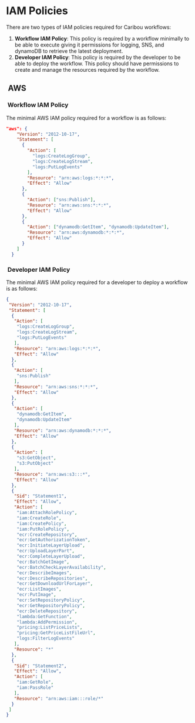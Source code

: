 # IAM Policies

There are two types of IAM policies required for Caribou workflows:

1. **Workflow IAM Policy**: This policy is required by a workflow minimally to be able to execute giving it permissions for logging, SNS, and dynamoDB to retrieve the latest deployment.
2. **Developer IAM Policy**: This policy is required by the developer to be able to deploy the workflow. This policy should have permissions to create and manage the resources required by the workflow.

##  AWS

###  Workflow IAM Policy

The minimal AWS IAM policy required for a workflow is as follows:

```json
"aws": {
    "Version": "2012-10-17",
    "Statement": [
      {
        "Action": [
          "logs:CreateLogGroup",
          "logs:CreateLogStream",
          "logs:PutLogEvents"
        ],
        "Resource": "arn:aws:logs:*:*:*",
        "Effect": "Allow"
      },
      {
        "Action": ["sns:Publish"],
        "Resource": "arn:aws:sns:*:*:*",
        "Effect": "Allow"
      },
      {
        "Action": ["dynamodb:GetItem", "dynamodb:UpdateItem"],
        "Resource": "arn:aws:dynamodb:*:*:*",
        "Effect": "Allow"
      }
    ]
  }
```

###  Developer IAM Policy

The minimal AWS IAM policy required for a developer to deploy a workflow is as follows:

```json
{
 "Version": "2012-10-17",
 "Statement": [
  {
   "Action": [
    "logs:CreateLogGroup",
    "logs:CreateLogStream",
    "logs:PutLogEvents"
   ],
   "Resource": "arn:aws:logs:*:*:*",
   "Effect": "Allow"
  },
  {
   "Action": [
    "sns:Publish"
   ],
   "Resource": "arn:aws:sns:*:*:*",
   "Effect": "Allow"
  },
  {
   "Action": [
    "dynamodb:GetItem",
    "dynamodb:UpdateItem"
   ],
   "Resource": "arn:aws:dynamodb:*:*:*",
   "Effect": "Allow"
  },
  {
   "Action": [
    "s3:GetObject",
    "s3:PutObject"
   ],
   "Resource": "arn:aws:s3:::*",
   "Effect": "Allow"
  },
  {
   "Sid": "Statement1",
   "Effect": "Allow",
   "Action": [
    "iam:AttachRolePolicy",
    "iam:CreateRole",
    "iam:CreatePolicy",
    "iam:PutRolePolicy",
    "ecr:CreateRepository",
    "ecr:GetAuthorizationToken",
    "ecr:InitiateLayerUpload",
    "ecr:UploadLayerPart",
    "ecr:CompleteLayerUpload",
    "ecr:BatchGetImage",
    "ecr:BatchCheckLayerAvailability",
    "ecr:DescribeImages",
    "ecr:DescribeRepositories",
    "ecr:GetDownloadUrlForLayer",
    "ecr:ListImages",
    "ecr:PutImage",
    "ecr:SetRepositoryPolicy",
    "ecr:GetRepositoryPolicy",
    "ecr:DeleteRepository",
    "lambda:GetFunction",
    "lambda:AddPermission",
    "pricing:ListPriceLists",
    "pricing:GetPriceListFileUrl",
    "logs:FilterLogEvents"
   ],
   "Resource": "*"
  },
  {
   "Sid": "Statement2",
   "Effect": "Allow",
   "Action": [
    "iam:GetRole",
    "iam:PassRole"
   ],
   "Resource": "arn:aws:iam:::role/*"
  }
 ]
}
```
